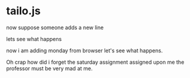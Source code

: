 # tailo.js


now suppose someone adds a new line

lets see what happens

now i am adding monday from browser
let's see what happens.





Oh crap how did i forget the saturday assignment assigned upon me
the professor must be very mad at me.


